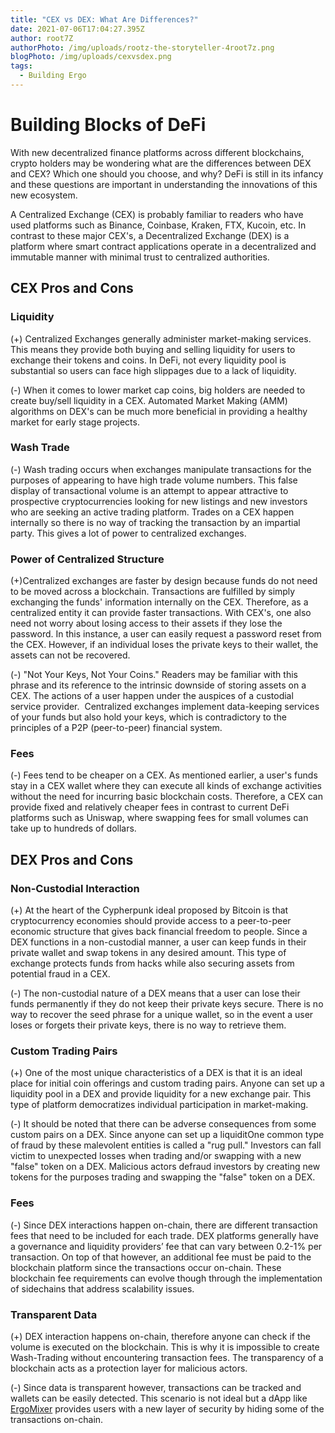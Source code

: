 ```yaml
---
title: "CEX vs DEX: What Are Differences?"
date: 2021-07-06T17:04:27.395Z
author: root7Z
authorPhoto: /img/uploads/rootz-the-storyteller-4root7z.png
blogPhoto: /img/uploads/cexvsdex.png
tags:
  - Building Ergo
---
```

<!--StartFragment-->

# Building Blocks of DeFi

With new decentralized finance platforms across different blockchains, crypto holders may be wondering what are the differences between DEX and CEX? Which one should you choose, and why? DeFi is still in its infancy and these questions are important in understanding the innovations of this new ecosystem.

A Centralized Exchange (CEX) is probably familiar to readers who have used platforms such as Binance, Coinbase, Kraken, FTX, Kucoin, etc. In contrast to these major CEX's, a Decentralized Exchange (DEX) is a platform where smart contract applications operate in a decentralized and immutable manner with minimal trust to centralized authorities.

## CEX Pros and Cons

### Liquidity

(+) Centralized Exchanges generally administer market-making services. This means they provide both buying and selling liquidity for users to exchange their tokens and coins. In DeFi, not every liquidity pool is substantial so users can face high slippages due to a lack of liquidity.

(-) When it comes to lower market cap coins, big holders are needed to create buy/sell liquidity in a CEX. Automated Market Making (AMM) algorithms on DEX's can be much more beneficial in providing a healthy market for early stage projects.

### Wash Trade

(-) Wash trading occurs when exchanges manipulate transactions for the purposes of appearing to have high trade volume numbers. This false display of transactional volume is an attempt to appear attractive to prospective cryptocurrencies looking for new listings and new investors who are seeking an active trading platform. Trades on a CEX happen internally so there is no way of tracking the transaction by an impartial party. This gives a lot of power to centralized exchanges.

### Power of Centralized Structure

(+)Centralized exchanges are faster by design because funds do not need to be moved across a blockchain. Transactions are fulfilled by simply exchanging the funds' information internally on the CEX. Therefore, as a centralized entity it can provide faster transactions. With CEX's, one also need not worry about losing access to their assets if they lose the password. In this instance, a user can easily request a password reset from the CEX. However, if an individual loses the private keys to their wallet, the assets can not be recovered.

(-) "Not Your Keys, Not Your Coins." Readers may be familiar with this phrase and its reference to the intrinsic downside of storing assets on a CEX. The actions of a user happen under the auspices of a custodial service provider.  Centralized exchanges implement data-keeping services of your funds but also hold your keys, which is contradictory to the principles of a P2P (peer-to-peer) financial system. 

### Fees

(-) Fees tend to be cheaper on a CEX. As mentioned earlier, a user's funds stay in a CEX wallet where they can execute all kinds of exchange activities without the need for incurring basic blockchain costs. Therefore, a CEX can provide fixed and relatively cheaper fees in contrast to current DeFi platforms such as Uniswap, where swapping fees for small volumes can take up to hundreds of dollars.

## DEX Pros and Cons

### Non-Custodial Interaction

(+) At the heart of the Cypherpunk ideal proposed by Bitcoin is that cryptocurrency economies should provide access to a peer-to-peer economic structure that gives back financial freedom to people. Since a DEX functions in a non-custodial manner, a user can keep funds in their private wallet and swap tokens in any desired amount. This type of exchange protects funds from hacks while also securing assets from potential fraud in a CEX.

(-) The non-custodial nature of a DEX means that a user can lose their funds permanently if they do not keep their private keys secure. There is no way to recover the seed phrase for a unique wallet, so in the event a user loses or forgets their private keys, there is no way to retrieve them.

### Custom Trading Pairs

(+) One of the most unique characteristics of a DEX is that it is an ideal place for initial coin offerings and custom trading pairs. Anyone can set up a liquidity pool in a DEX and provide liquidity for a new exchange pair. This type of platform democratizes individual participation in market-making.

(-) It should be noted that there can be adverse consequences from some custom pairs on a DEX. Since anyone can set up a liquiditOne common type of fraud by these malevolent entities is called a "rug pull." Investors can fall victim to unexpected losses when trading and/or swapping with a new "false" token on a DEX. Malicious actors defraud investors by creating new tokens for the purposes trading and swapping the "false" token on a DEX.

### Fees

(-) Since DEX interactions happen on-chain, there are different transaction fees that need to be included for each trade. DEX platforms generally have a governance and liquidity providers’ fee that can vary between 0.2-1% per transaction. On top of that however, an additional fee must be paid to the blockchain platform since the transactions occur on-chain. These blockchain fee requirements can evolve though through the implementation of sidechains that address scalability issues.

### Transparent Data

(+) DEX interaction happens on-chain, therefore anyone can check if the volume is executed on the blockchain. This is why it is impossible to create Wash-Trading without encountering transaction fees. The transparency of a blockchain acts as a protection layer for malicious actors.

(-) Since data is transparent however, transactions can be tracked and wallets can be easily detected. This scenario is not ideal but a dApp like [ErgoMixer](https://ergoplatform.org/en/blog/2021-05-12-ergomixer/) provides users with a new layer of security by hiding some of the transactions on-chain.

<!--EndFragment-->